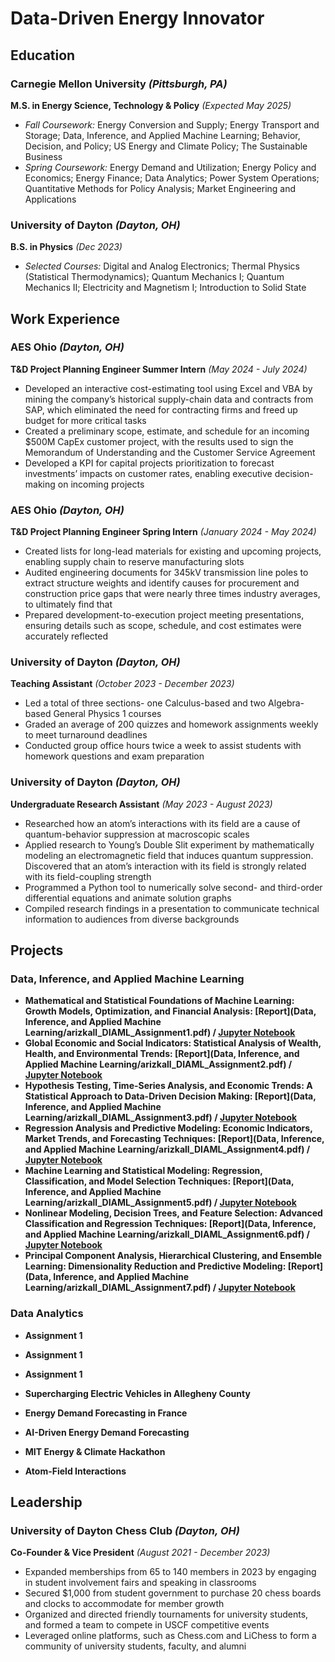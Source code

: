 # Data-Driven Energy Innovator

## Education

### Carnegie Mellon University *(Pittsburgh, PA)*  
**M.S. in Energy Science, Technology & Policy** *(Expected May 2025)*  
- *Fall Coursework:* Energy Conversion and Supply; Energy Transport and Storage; Data, Inference, and Applied Machine Learning; Behavior, Decision, and Policy; US Energy and Climate Policy; The Sustainable Business
- *Spring Coursework:* Energy Demand and Utilization; Energy Policy and Economics; Energy Finance; Data Analytics; Power System Operations; Quantitative Methods for Policy Analysis; Market Engineering and Applications

### University of Dayton *(Dayton, OH)*  
**B.S. in Physics** *(Dec 2023)*
- *Selected Courses:* Digital and Analog Electronics; Thermal Physics (Statistical Thermodynamics); Quantum Mechanics I; Quantum Mechanics II; Electricity and Magnetism I; Introduction to Solid State

## Work Experience

### AES Ohio *(Dayton, OH)*
**T&D Project Planning Engineer Summer Intern** *(May 2024 - July 2024)*
- Developed an interactive cost-estimating tool using Excel and VBA by mining the company’s historical supply-chain data and contracts from SAP, which eliminated the need for contracting firms and freed up budget for more critical tasks
- Created a preliminary scope, estimate, and schedule for an incoming $500M CapEx customer project, with the results used to sign the Memorandum of Understanding and the Customer Service Agreement
- Developed a KPI for capital projects prioritization to forecast investments’ impacts on customer rates, enabling executive decision-making on incoming projects

### AES Ohio *(Dayton, OH)*
**T&D Project Planning Engineer Spring Intern** *(January 2024 - May 2024)*
- Created lists for long-lead materials for existing and upcoming projects, enabling supply chain to reserve manufacturing slots
- Audited engineering documents for 345kV transmission line poles to extract structure weights and identify causes for procurement and construction price gaps that were nearly three times industry averages, to ultimately find that 
- Prepared development-to-execution project meeting presentations, ensuring details such as scope, schedule, and cost estimates were accurately reflected

### University of Dayton *(Dayton, OH)*
**Teaching Assistant** *(October 2023 - December 2023)*
- Led a total of three sections- one Calculus-based and two Algebra-based General Physics 1 courses
- Graded an average of 200 quizzes and homework assignments weekly to meet turnaround deadlines
- Conducted group office hours twice a week to assist students with homework questions and exam preparation

### University of Dayton *(Dayton, OH)*
**Undergraduate Research Assistant** *(May 2023 - August 2023)*
- Researched how an atom’s interactions with its field are a cause of quantum-behavior suppression at macroscopic scales
- Applied research to Young’s Double Slit experiment by mathematically modeling an electromagnetic field that induces quantum suppression. Discovered that an atom’s interaction with its field is strongly related with its field-coupling strength
- Programmed a Python tool to numerically solve second- and third-order differential equations and animate solution graphs
- Compiled research findings in a presentation to communicate technical information to audiences from diverse backgrounds

## Projects

### Data, Inference, and Applied Machine Learning
- **Mathematical and Statistical Foundations of Machine Learning: Growth Models, Optimization, and Financial Analysis: [Report](Data, Inference, and Applied Machine Learning/arizkall_DIAML_Assignment1.pdf) / [Jupyter Notebook](https://github.com/anthonyrizkallah/anthonyrizkallah.github.io/blob/main/Data%2C%20Inference%2C%20and%20Applied%20Machine%20Learning/arizkall_DIAML_Assignment1.ipynb)**
- **Global Economic and Social Indicators: Statistical Analysis of Wealth, Health, and Environmental Trends: [Report](Data, Inference, and Applied Machine Learning/arizkall_DIAML_Assignment2.pdf) / [Jupyter Notebook](https://github.com/anthonyrizkallah/anthonyrizkallah.github.io/blob/main/Data%2C%20Inference%2C%20and%20Applied%20Machine%20Learning/arizkall_DIAML_Assignment2.ipynb)**
- **Hypothesis Testing, Time-Series Analysis, and Economic Trends: A Statistical Approach to Data-Driven Decision Making: [Report](Data, Inference, and Applied Machine Learning/arizkall_DIAML_Assignment3.pdf) / [Jupyter Notebook](https://github.com/anthonyrizkallah/anthonyrizkallah.github.io/blob/main/Data%2C%20Inference%2C%20and%20Applied%20Machine%20Learning/arizkall_DIAML_Assignment3.ipynb)**
- **Regression Analysis and Predictive Modeling: Economic Indicators, Market Trends, and Forecasting Techniques: [Report](Data, Inference, and Applied Machine Learning/arizkall_DIAML_Assignment4.pdf) / [Jupyter Notebook](https://github.com/anthonyrizkallah/anthonyrizkallah.github.io/blob/main/Data%2C%20Inference%2C%20and%20Applied%20Machine%20Learning/arizkall_DIAML_Assignment4.ipynb)**
- **Machine Learning and Statistical Modeling: Regression, Classification, and Model Selection Techniques: [Report](Data, Inference, and Applied Machine Learning/arizkall_DIAML_Assignment5.pdf) / [Jupyter Notebook](https://github.com/anthonyrizkallah/anthonyrizkallah.github.io/blob/main/Data%2C%20Inference%2C%20and%20Applied%20Machine%20Learning/arizkall_DIAML_Assignment5.ipynb)**
- **Nonlinear Modeling, Decision Trees, and Feature Selection: Advanced Classification and Regression Techniques: [Report](Data, Inference, and Applied Machine Learning/arizkall_DIAML_Assignment6.pdf) / [Jupyter Notebook](https://github.com/anthonyrizkallah/anthonyrizkallah.github.io/blob/main/Data%2C%20Inference%2C%20and%20Applied%20Machine%20Learning/arizkall_DIAML_Assignment6.ipynb)**
- **Principal Component Analysis, Hierarchical Clustering, and Ensemble Learning: Dimensionality Reduction and Predictive Modeling: [Report](Data, Inference, and Applied Machine Learning/arizkall_DIAML_Assignment7.pdf) / [Jupyter Notebook](https://github.com/anthonyrizkallah/anthonyrizkallah.github.io/blob/main/Data%2C%20Inference%2C%20and%20Applied%20Machine%20Learning/arizkall_DIAML_Assignment7.ipynb)**

### Data Analytics
- **Assignment 1**
- **Assignment 1**
- **Assignment 1**


- **Supercharging Electric Vehicles in Allegheny County**
- **Energy Demand Forecasting in France**
- **AI-Driven Energy Demand Forecasting**
- **MIT Energy & Climate Hackathon**
- **Atom-Field Interactions**

## Leadership
### University of Dayton Chess Club *(Dayton, OH)*
**Co-Founder & Vice President** *(August 2021 - December 2023)*
- Expanded memberships from 65 to 140 members in 2023 by engaging in student involvement fairs and speaking in classrooms
- Secured $1,000 from student government to purchase 20 chess boards and clocks to accommodate for member growth
- Organized and directed friendly tournaments for university students, and formed a team to compete in USCF competitive events
- Leveraged online platforms, such as Chess.com and LiChess to form a community of university students, faculty, and alumni
